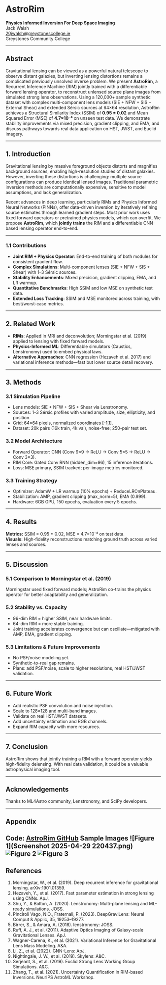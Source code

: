 # AstroRim

**Physics Informed Inversion For Deep Space Imaging**  
Jack Walsh  
[20jwalsh@greystonescollege.ie](mailto:20jwalsh@greystonescollege.ie)  
Greystones Community College

---

## Abstract

Gravitational lensing can be viewed as a powerful natural telescope to observe distant galaxies, but inverting lensing distortions remains a complicated previously unsolved inverse problem. We present **AstroRim**, a Recurrent Inference Machine (RIM) jointly trained with a differentiable forward lensing operator, to reconstruct unlensed source plane images from simulated strong lens observations. Using a 120,000+ sample synthetic dataset with complex multi-component lens models (SIE + NFW + SIS + External Shear) and extended Sérsic sources at 64×64 resolution, AstroRim achieves a Structural Similarity Index (SSIM) of **0.95 ± 0.02** and Mean Squared Error (MSE) of **4.7×10⁻⁴** on unseen test data. We demonstrate stability improvements via mixed precision, gradient clipping, and EMA, and discuss pathways towards real data application on HST, JWST, and Euclid imagery.

---

## 1. Introduction

Gravitational lensing by massive foreground objects distorts and magnifies background sources, enabling high-resolution studies of distant galaxies. However, inverting these distortions is challenging: multiple source configurations can produce identical lensed images. Traditional parametric inversion methods are computationally expensive, sensitive to model assumptions, and lack generalization.

Recent advances in deep learning, particularly RIMs and Physics Informed Neural Networks (PINNs), offer data-driven inversion by iteratively refining source estimates through learned gradient steps. Most prior work uses fixed forward operators or pretrained physics models, which can overfit. We propose **AstroRim**, which **jointly trains** the RIM and a differentiable CNN-based lensing operator end-to-end.

---

### 1.1 Contributions

- **Joint RIM + Physics Operator**: End-to-end training of both modules for consistent gradient flow.
- **Complex Simulations**: Multi-component lenses (SIE + NFW + SIS + Shear) with 1–3 Sérsic sources.
- **Stability Enhancements**: Mixed precision, gradient clipping, EMA, and LR warmup.
- **Quantitative Benchmarks**: High SSIM and low MSE on synthetic test data.
- **Extended Loss Tracking**: SSIM and MSE monitored across training, with best/worst-case metrics.

---

## 2. Related Work

- **RIMs**: Applied in MRI and deconvolution; Morningstar et al. (2019) applied to lensing with fixed forward models.
- **Physics-Informed ML**: Differentiable simulators (Caustics, Lenstronomy) used to embed physical laws.
- **Alternative Approaches**: CNN regression (Hezaveh et al. 2017) and variational inference methods—fast but lower source detail recovery.

---

## 3. Methods

### 3.1 Simulation Pipeline
- Lens models: SIE + NFW + SIS + Shear via Lenstronomy.
- Sources: 1–3 Sérsic profiles with varied amplitude, size, ellipticity, and position.
- Grid: 64×64 pixels, normalized coordinates [-1,1].
- Dataset: 20k pairs (16k train, 4k val), noise-free; 250-pair test set.

### 3.2 Model Architecture
- Forward Operator: CNN (Conv 9×9 → ReLU → Conv 5×5 → ReLU → Conv 3×3).
- RIM Core: Gated Conv RNN (hidden_dim=96), 15 inference iterations.
- Loss: MSE primary, SSIM tracked; per-image metrics monitored.

### 3.3 Training Strategy
- Optimizer: AdamW + LR warmup (10% epochs) + ReduceLROnPlateau.
- Stabilization: AMP, gradient clipping (max_norm=5), EMA (0.999).
- Hardware: 6GB GPU, 150 epochs, evaluation every 5 epochs.

---

## 4. Results

**Metrics:** SSIM = 0.95 ± 0.02, MSE = 4.7×10⁻⁴ on test data.  
**Visuals:** High-fidelity reconstructions matching ground truth across varied lenses and sources.

---

## 5. Discussion

### 5.1 Comparison to Morningstar et al. (2019)
Morningstar used fixed forward models; AstroRim co-trains the physics operator for better adaptability and generalization.

### 5.2 Stability vs. Capacity
- 96-dim RIM = higher SSIM, near hardware limits.
- 64-dim RIM = more stable training.
- Joint training accelerates convergence but can oscillate—mitigated with AMP, EMA, gradient clipping.

### 5.3 Limitations & Future Improvements
- No PSF/noise modeling yet.
- Synthetic-to-real gap remains.
- Plans: add PSF/noise, scale to higher resolutions, real HST/JWST validation.

---

## 6. Future Work
- Add realistic PSF convolution and noise injection.
- Scale to 128×128 and multi-band images.
- Validate on real HST/JWST datasets.
- Add uncertainty estimation and RGB channels.
- Expand RIM capacity with more resources.

---

## 7. Conclusion
AstroRim shows that jointly training a RIM with a forward operator yields high-fidelity delensing. With real data validation, it could be a valuable astrophysical imaging tool.

---

## Acknowledgements
Thanks to ML4Astro community, Lenstronomy, and SciPy developers.

---

## Appendix
**Code:** [AstroRim GitHub](https://github.com/Mad-At-Line/AstroRim)
**Sample Images** ![Figure 1](Screenshot 2025-04-29 220437.png) ![Figure 2](image_2025-08-13_151914547.png) ![Figure 3](image_2025-08-13_152045645.png)
---

## References
1. Morningstar, W., et al. (2019). Deep recurrent inference for gravitational lensing. arXiv:1901.01359.
2. Hezaveh, Y., et al. (2017). Fast parameter estimation in strong lensing using CNNs. ApJ.
3. Shu, Y., & Bolton, A. (2020). Lenstronomy: Multi-plane lensing and ML-ready simulations. JOSS.
4. Pinciroli Vago, N.O., Fraternali, P. (2023). DeepGraviLens: Neural Comput & Applic, 35, 19253–19277.
5. Birrer, S., & Amara, A. (2018). lenstronomy: JOSS.
6. Ruff, A. J., et al. (2011). Adaptive Optics Imaging of Galaxy-scale Gravitational Lenses. ApJ.
7. Wagner-Carena, K., et al. (2021). Variational Inference for Gravitational Lens Mass Modeling. A&A.
8. Li, Z., et al. (2022). GNN-Lens: ApJ.
9. Nightingale, J. W., et al. (2019). Skylens: A&C.
10. Serjeant, S., et al. (2019). Euclid Strong Lens Working Group Simulations. A&C.
11. Zhang, T., et al. (2021). Uncertainty Quantification in RIM-based Inversions. NeurIPS AstroML Workshop.
